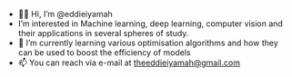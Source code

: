 - 👋🏽 Hi, I’m @eddieiyamah
-  I’m interested in Machine learning, deep learning, computer vision and their applications in several spheres of study. 
- 🌱 I’m currently learning various optimisation algorithms and how they can be used to boost the efficiency of models
- 📫 You can reach via e-mail at theeddieiyamah@gmail.com

<!---
eddieiyamah/eddieiyamah is a ✨ special ✨ repository because its `README.md` (this file) appears on your GitHub profile.
You can click the Preview link to take a look at your changes.
--->
